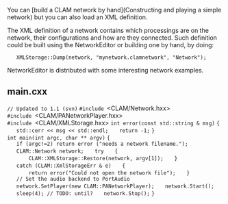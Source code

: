 You can [build a CLAM network by hand](Constructing and playing a simple network) but you can also load an XML definition.

The XML definition of a network contains which processings are on the network, their configurations and how are they connected. Such definition could be built using the NetworkEditor or building one by hand, by doing:

`   XMLStorage::Dump(network, "mynetwork.clamnetwork", "Network");`

NetworkEditor is distributed with some interesting network examples.

main.cxx
--------

`// Updated to 1.1 (svn)`
`#include `<CLAM/Network.hxx>
`#include `<CLAM/PANetworkPlayer.hxx>
`#include `<CLAM/XMLStorage.hxx>
`int error(const std::string & msg)`
`{`
`   std::cerr << msg << std::endl;`
`   return -1;`
`}`
`int main(int argc, char ** argv)`
`{`
`   if (argc!=2) return error ("needs a network filename.");`
`   CLAM::Network network;`
`   try`
`   {`
`       CLAM::XMLStorage::Restore(network, argv[1]);`
`   }`
`   catch (CLAM::XmlStorageErr & e)`
`   {`
`       return error("Could not open the network file");`
`   }`
`   // Set the audio backend to PortAudio`
`   network.SetPlayer(new CLAM::PANetworkPlayer);`
`   network.Start();`
`   sleep(4); // TODO: until?`
`   network.Stop();`
`}`
